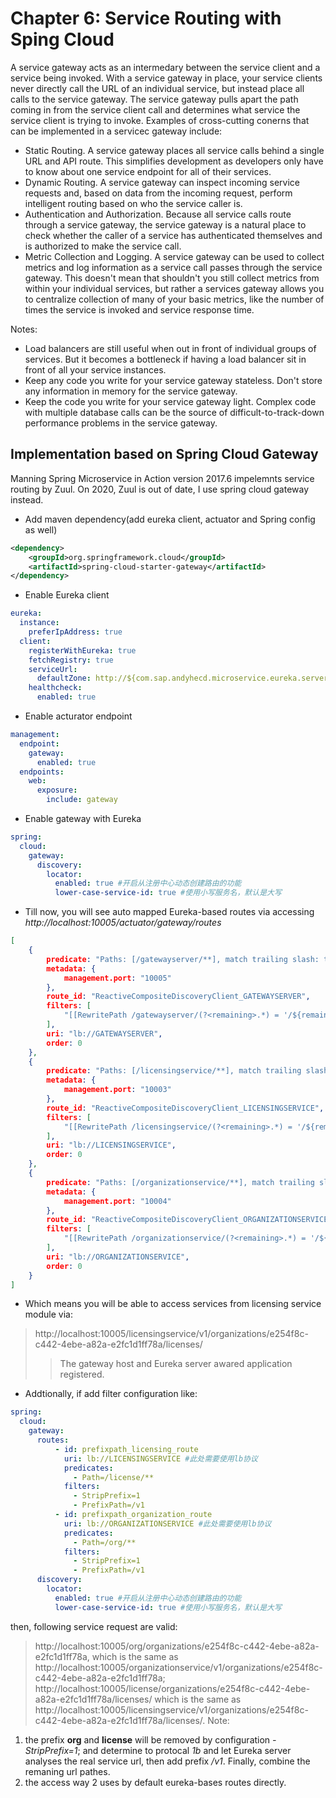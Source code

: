 # Chapter 6: Service Routing with Sping Cloud
A service gateway acts as an intermedary between the service client and a service being invoked. With a service gateway in place, your service clients never directly call the URL of an individual service, but instead place all calls to the service gateway. The service gateway pulls apart the path coming in from the service client call and determines what service the service client is trying to invoke.
Examples of cross-cutting conerns that can be implemented in a servicec gateway include:
- Static Routing. A service gateway places all service calls behind a single URL and API route. This simplifies development as developers only have to know about one service endpoint for all of their services.
- Dynamic Routing. A service gateway can inspect incoming service requests and, based on data from the incoming request, perform intelligent routing based on who the service caller is.
- Authentication and Authorization. Because all service calls route through a service gateway, the service gateway is a natural place to check whether the caller of a service has authenticated themselves and is authorized to make the service call.
- Metric Collection and Logging. A service gateway can be used to collect metrics and log information as a service call passes through the service gateway. This doesn't mean that shouldn't you still collect metrics from within your individual services, but rather a services gateway allows you to centralize collection of many of your basic metrics, like the number of times the service is invoked and service response time.

Notes:
- Load balancers are still useful when out in front of individual groups of services. But it becomes a bottleneck if having a load balancer sit in front of all your service instances.
- Keep any code you write for your service gateway stateless. Don't store any information in memory for the service gateway.
- Keep the code you write for your service gateway light. Complex code with multiple database calls can be the source of difficult-to-track-down performance problems in the service gateway.

## Implementation based on Spring Cloud Gateway
Manning Spring Microservice in Action version 2017.6 impelemnts service routing by Zuul. On 2020, Zuul is out of date, I use spring cloud gateway instead.
- Add maven dependency(add eureka client, actuator and Spring config as well)
```xml
<dependency>
	<groupId>org.springframework.cloud</groupId>
	<artifactId>spring-cloud-starter-gateway</artifactId>
</dependency>
```
- Enable Eureka client
```yml
eureka:
  instance:
    preferIpAddress: true
  client:
    registerWithEureka: true
    fetchRegistry: true
    serviceUrl:
      defaultZone: http://${com.sap.andyhecd.microservice.eureka.server.host}:${com.sap.andyhecd.microservice.eureka.server.port}/eureka/
    healthcheck:
      enabled: true
```
- Enable acturator endpoint
```yml
management:
  endpoint:
    gateway:
      enabled: true
  endpoints:
    web:
      exposure:
        include: gateway
```
- Enable gateway with Eureka
```yml
spring:
  cloud:
    gateway:
      discovery:
        locator:
          enabled: true #开启从注册中心动态创建路由的功能
          lower-case-service-id: true #使用小写服务名，默认是大写
```
- Till now, you will see auto mapped Eureka-based routes via accessing *http://localhost:10005/actuator/gateway/routes*
```json
[
	{
		predicate: "Paths: [/gatewayserver/**], match trailing slash: true",
		metadata: {
			management.port: "10005"
		},
		route_id: "ReactiveCompositeDiscoveryClient_GATEWAYSERVER",
		filters: [
			"[[RewritePath /gatewayserver/(?<remaining>.*) = '/${remaining}'], order = 1]"
		],
		uri: "lb://GATEWAYSERVER",
		order: 0
	},
	{
		predicate: "Paths: [/licensingservice/**], match trailing slash: true",
		metadata: {
			management.port: "10003"
		},
		route_id: "ReactiveCompositeDiscoveryClient_LICENSINGSERVICE",
		filters: [
			"[[RewritePath /licensingservice/(?<remaining>.*) = '/${remaining}'], order = 1]"
		],
		uri: "lb://LICENSINGSERVICE",
		order: 0
	},
	{
		predicate: "Paths: [/organizationservice/**], match trailing slash: true",
		metadata: {
			management.port: "10004"
		},
		route_id: "ReactiveCompositeDiscoveryClient_ORGANIZATIONSERVICE",
		filters: [
			"[[RewritePath /organizationservice/(?<remaining>.*) = '/${remaining}'], order = 1]"
		],
		uri: "lb://ORGANIZATIONSERVICE",
		order: 0
	}
]
```
- Which means you will be able to access services from licensing service module via:
> http://localhost:10005/licensingservice/v1/organizations/e254f8c-c442-4ebe-a82a-e2fc1d1ff78a/licenses/
>> The gateway host and Eureka server awared application registered.
- Addtionally, if add filter configuration like:
```yml
spring:
  cloud:
    gateway:
      routes:
          - id: prefixpath_licensing_route
            uri: lb://LICENSINGSERVICE #此处需要使用lb协议
            predicates:
              - Path=/license/**
            filters:
              - StripPrefix=1
              - PrefixPath=/v1
          - id: prefixpath_organization_route
            uri: lb://ORGANIZATIONSERVICE #此处需要使用lb协议
            predicates:
              - Path=/org/**
            filters:
              - StripPrefix=1
              - PrefixPath=/v1
      discovery:
        locator:
          enabled: true #开启从注册中心动态创建路由的功能
          lower-case-service-id: true #使用小写服务名，默认是大写
```
then, following service request are valid:
> http://localhost:10005/org/organizations/e254f8c-c442-4ebe-a82a-e2fc1d1ff78a, which is the same as http://localhost:10005/organizationservice/v1/organizations/e254f8c-c442-4ebe-a82a-e2fc1d1ff78a;
> http://localhost:10005/license/organizations/e254f8c-c442-4ebe-a82a-e2fc1d1ff78a/licenses/ which is the same as http://localhost:10005/licensingservice/v1/organizations/e254f8c-c442-4ebe-a82a-e2fc1d1ff78a/licenses/.
Note: 
1. the prefix **org** and **license** will be removed by configuration *- StripPrefix=1*; and determine to protocal *1b* and let Eureka server analyses the real service url, then add prefix */v1*. Finally, combine the remaning url pathes.
2. the access way 2 uses by default eureka-bases routes directly.


 
